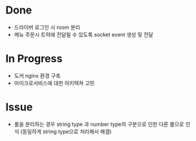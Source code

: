# Done

- 드라이버 로그인 시 room 분리
- 메뉴 주문시 트럭에 전달될 수 있도록 socket event 생성 및 전달

# In Progress

- 도커 nginx 환경 구축
- 마이크로서비스에 대한 아키텍쳐 고민

# Issue

- 룸을 분리하는 경우 string type 과 number type의 구분으로 인한 다른 룸으로 인식 (동일하게 string type으로 처리해서 해결)